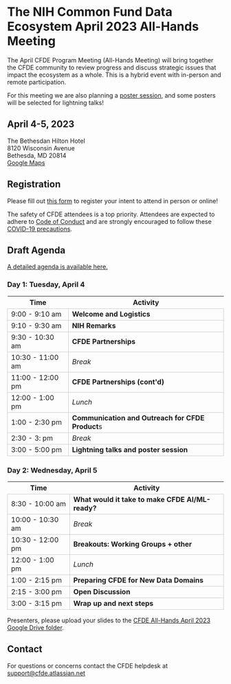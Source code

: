 # The NIH Common Fund Data Ecosystem April 2023 All-Hands Meeting

The April CFDE Program Meeting (All-Hands Meeting) will bring together the CFDE community to review progress and discuss strategic issues that impact the ecosystem as a whole. This is a hybrid event with in-person and remote participation.

For this meeting we are also planning a [poster session](https://nih-cfde.github.io/2023-april-all-hands-meeting/ABSTRACTS), and some
posters will be selected for lightning talks! 

## April 4-5, 2023

The Bethesdan Hilton Hotel <br/>
8120 Wisconsin Avenue <br/>
Bethesda, MD 20814 <br/>
[Google Maps](https://goo.gl/maps/bYKJiKZeGnmywWCm8)


## Registration

Please fill out [this form](https://forms.gle/G7SEEcJdjZozbUUg6) to
register your intent to attend in person or online!

The safety of CFDE attendees is a top priority. Attendees are expected to adhere to [Code of Conduct](https://nih-cfde.github.io/2023-april-all-hands-meeting/CODEOFCONDUCT/) and are strongly encouraged to follow these [COVID-19 precautions](https://nih-cfde.github.io/2023-april-all-hands-meeting/COVID/).

<!--

## Booking hotel rooms

Please use [this link](https://www.hilton.com/en/book/reservation/deeplink/?ctyhocn=WASBAUP&groupCode=CF4&arrivaldate=2023-04-03&departuredate=2023-04-06&cid=OM,WW,HILTONLINK,EN,DirectLink&fromId=HILTONLINKDIRECT) to book hotel rooms at the Bethesdan for the dates of the meeting. Booking deadline: February 24th, 2023.

-->

## Draft Agenda 

[A detailed agenda is available here.](https://docs.google.com/document/d/1y7d2n-jutCZVcYZ1rz_yq9X7uxkpQn1M/edit?usp=sharing&ouid=108542948824361321088&rtpof=true&sd=true)

### Day 1: Tuesday, April 4

<google-sheets-html-origin><style type="text/css"><!--td {border: 1px solid #cccccc;}br {mso-data-placement:same-cell;}--></style>

Time | Activity
-- | --
9:00 - 9:10 am | **Welcome and Logistics**
9:10 - 9:30 am | **NIH Remarks** 
9:30 - 10:30 am | **CFDE Partnerships**
10:30 - 11:00 am | _Break_
11:00 - 12:00 pm | **CFDE Partnerships (cont'd)**
12:00 - 1:00 pm | _Lunch_
1:00 - 2:30 pm | **Communication and Outreach for CFDE Product**s
2:30 - 3: pm | _Break_
3:00 - 5:00 pm | **Lightning talks and poster session**


### Day 2: Wednesday, April 5

Time | Activity
-- | --
8:30 - 10:00 am | **What would it take to make CFDE AI/ML-ready?**
10:00 - 10:30 am | _Break_
10:30 - 12:00 pm | **Breakouts: Working Groups + other**
12:00 - 1:00 pm | _Lunch_
1:00 - 2:15 pm | **Preparing CFDE for New Data Domains**
2:15 - 3:00 pm | **Open Discussion**
3:00 - 3:15 pm | **Wrap up and next steps**

Presenters, please upload your slides to the [CFDE All-Hands April 2023 Google Drive folder](https://drive.google.com/drive/folders/1axSoVORpgKjNnWYF_gQngGml5ZDvZRAH?usp=sharing).

## Contact

For questions or concerns contact the CFDE helpdesk at [support@cfde.atlassian.net](mailto:support@cfde.atlassian.net)
